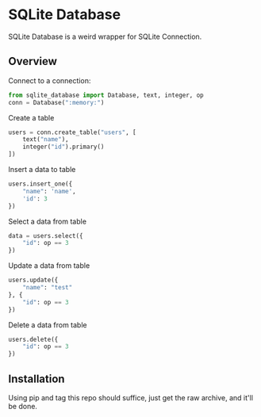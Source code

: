 # SQLite Database

SQLite Database is a weird wrapper for SQLite Connection.

## Overview

Connect to a connection:

```python
from sqlite_database import Database, text, integer, op
conn = Database(":memory:")
```

Create a table

```python
users = conn.create_table("users", [
    text("name"),
    integer("id").primary()
])
```

Insert a data to table

```python
users.insert_one({
    "name": 'name',
    'id': 3
})
```

Select a data from table

```python
data = users.select({
    "id": op == 3
})
```

Update a data from table

```python
users.update({
    "name": "test"
}, {
    "id": op == 3
})
```

Delete a data from table

```python
users.delete({
    "id": op == 3
})
```

## Installation

Using pip and tag this repo should suffice, just get the raw archive, and it'll be done.
